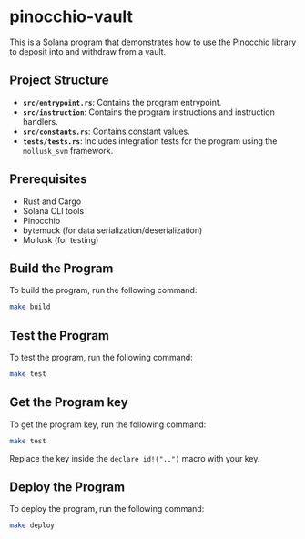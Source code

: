 # pinocchio-vault

This is a Solana program that demonstrates how to use the Pinocchio library to deposit into and withdraw from a vault.

## Project Structure

- **`src/entrypoint.rs`**: Contains the program entrypoint.
- **`src/instruction`**: Contains the program instructions and instruction handlers.
- **`src/constants.rs`**: Contains constant values.
- **`tests/tests.rs`**: Includes integration tests for the program using the `mollusk_svm` framework.

## Prerequisites

- Rust and Cargo
- Solana CLI tools
- Pinocchio
- bytemuck (for data serialization/deserialization)
- Mollusk (for testing)

## Build the Program

To build the program, run the following command:

```bash
make build
```

## Test the Program

To test the program, run the following command:

```bash
make test
```

## Get the Program key

To get the program key, run the following command:

```bash
make test
```

Replace the key inside the `declare_id!("..")` macro with your key.


## Deploy the Program

To deploy the program, run the following command:

```bash
make deploy
```